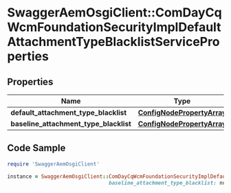 # SwaggerAemOsgiClient::ComDayCqWcmFoundationSecurityImplDefaultAttachmentTypeBlacklistServiceProperties

## Properties

Name | Type | Description | Notes
------------ | ------------- | ------------- | -------------
**default_attachment_type_blacklist** | [**ConfigNodePropertyArray**](ConfigNodePropertyArray.md) |  | [optional] 
**baseline_attachment_type_blacklist** | [**ConfigNodePropertyArray**](ConfigNodePropertyArray.md) |  | [optional] 

## Code Sample

```ruby
require 'SwaggerAemOsgiClient'

instance = SwaggerAemOsgiClient::ComDayCqWcmFoundationSecurityImplDefaultAttachmentTypeBlacklistServiceProperties.new(default_attachment_type_blacklist: null,
                                 baseline_attachment_type_blacklist: null)
```


